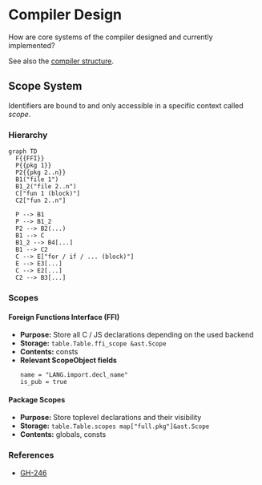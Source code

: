 # Compiler Design
How are core systems of the compiler designed and currently implemented?

See also the [compiler structure](../development/structure.md#compiler-structure).


## Scope System
Identifiers are bound to and only accessible in a specific context called _scope_.

### Hierarchy
```mermaid
graph TD
  F{{FFI}}
  P{{pkg 1}}
  P2{{pkg 2..n}}
  B1("file 1")
  B1_2("file 2..n")
  C["fun 1 (block)"]
  C2["fun 2..n"]

  P --> B1
  P --> B1_2
  P2 --> B2(...)
  B1 --> C
  B1_2 --> B4[...]
  B1 --> C2
  C --> E["for / if / ... (block)"]
  E --> E3[...]
  C --> E2[...]
  C2 --> B3[...]
```

### Scopes
#### Foreign Functions Interface (FFI)
- **Purpose:** Store all C / JS declarations depending on the used backend
- **Storage:** `table.Table.ffi_scope &ast.Scope`
- **Contents:** consts
- **Relevant ScopeObject fields**
  ```bait
  name = "LANG.import.decl_name"
  is_pub = true
  ```

#### Package Scopes
- **Purpose:** Store toplevel declarations and their visibility
- **Storage:** `table.Table.scopes map["full.pkg"]&ast.Scope`
- **Contents:** globals, consts

### References
- [GH-246](https://github.com/bait-lang/bait/issues/246)
